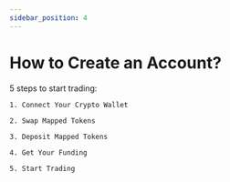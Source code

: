 ```yaml
---
sidebar_position: 4
---
```

# How to Create an Account?

5 steps to start trading:

```
1. Connect Your Crypto Wallet
```
```
2. Swap Mapped Tokens
```
```
3. Deposit Mapped Tokens
```
```
4. Get Your Funding
```
```
5. Start Trading
```






